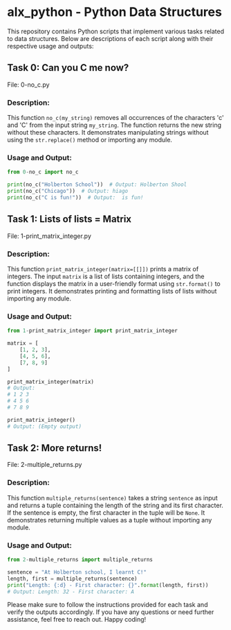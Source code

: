 # alx_python - Python Data Structures

This repository contains Python scripts that implement various tasks related to data structures. Below are descriptions of each script along with their respective usage and outputs:

## Task 0: Can you C me now?
File: 0-no_c.py

### Description:
This function `no_c(my_string)` removes all occurrences of the characters 'c' and 'C' from the input string `my_string`. The function returns the new string without these characters. It demonstrates manipulating strings without using the `str.replace()` method or importing any module.

### Usage and Output:
```python
from 0-no_c import no_c

print(no_c("Holberton School"))  # Output: Holberton Shool
print(no_c("Chicago"))  # Output: hiago
print(no_c("C is fun!"))  # Output:  is fun!
```

## Task 1: Lists of lists = Matrix
File: 1-print_matrix_integer.py

### Description:
This function `print_matrix_integer(matrix=[[]])` prints a matrix of integers. The input `matrix` is a list of lists containing integers, and the function displays the matrix in a user-friendly format using `str.format()` to print integers. It demonstrates printing and formatting lists of lists without importing any module.

### Usage and Output:
```python
from 1-print_matrix_integer import print_matrix_integer

matrix = [
    [1, 2, 3],
    [4, 5, 6],
    [7, 8, 9]
]

print_matrix_integer(matrix)
# Output:
# 1 2 3
# 4 5 6
# 7 8 9

print_matrix_integer()
# Output: (Empty output)
```

## Task 2: More returns!
File: 2-multiple_returns.py

### Description:
This function `multiple_returns(sentence)` takes a string `sentence` as input and returns a tuple containing the length of the string and its first character. If the sentence is empty, the first character in the tuple will be `None`. It demonstrates returning multiple values as a tuple without importing any module.

### Usage and Output:
```python
from 2-multiple_returns import multiple_returns

sentence = "At Holberton school, I learnt C!"
length, first = multiple_returns(sentence)
print("Length: {:d} - First character: {}".format(length, first))
# Output: Length: 32 - First character: A
```

Please make sure to follow the instructions provided for each task and verify the outputs accordingly. If you have any questions or need further assistance, feel free to reach out. Happy coding!
